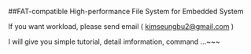 

##FAT-compatible High-performance File System for Embedded System 

If you want workload,
  please send email  ( kimseungbu2@gmail.com )
  
  I will give you 
             simple tutorial, detail imformation, command ...~~~

